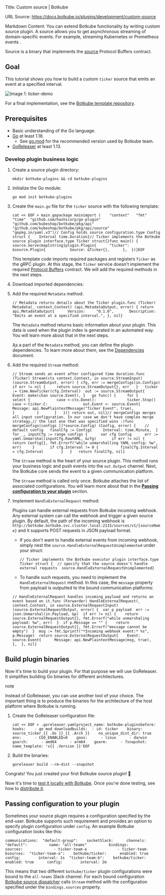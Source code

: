 Title: Custom source | Botkube

URL Source: https://docs.botkube.io/plugins/development/custom-source

Markdown Content:
You can extend Botkube functionality by writing custom source plugin. A source allows you to get asynchronous streaming of domain-specific events. For example, streaming Kubernetes or Prometheus events .

Source is a binary that implements the [source](https://github.com/kubeshop/botkube/blob/main/proto/source.proto) Protocol Buffers contract.

Goal[​](#goal "Direct link to Goal")
------------------------------------

This tutorial shows you how to build a custom `ticker` source that emits an event at a specified interval.

![Image 1: ticker-demo](https://docs.botkube.io/assets/images/ticker-demo-5f751c91c53d518e62975d56a6be5011.gif)

For a final implementation, see the [Botkube template repository](https://docs.botkube.io/plugins/development/quick-start).

Prerequisites[​](#prerequisites "Direct link to Prerequisites")
---------------------------------------------------------------

*   Basic understanding of the Go language.
*   [Go](https://golang.org/doc/install) at least 1.18.
    *   See [go.mod](https://github.com/kubeshop/botkube/blob/main/go.mod#L1) for the recommended version used by Botkube team.
*   [GoReleaser](https://goreleaser.com/) at least 1.13.

### Develop plugin business logic[​](#develop-plugin-business-logic "Direct link to Develop plugin business logic")

1.  Create a source plugin directory:
    
    ```
    mkdir botkube-plugins && cd botkube-plugins
    ```
    
2.  Initialize the Go module:
    
    ```
    go mod init botkube-plugins
    ```
    
3.  Create the `main.go` file for the `ticker` source with the following template:
    
    ```
    cat << EOF > main.gopackage mainimport (	"context"	"fmt"	"time"	"github.com/hashicorp/go-plugin"	"github.com/kubeshop/botkube/pkg/api"	"github.com/kubeshop/botkube/pkg/api/source"	"gopkg.in/yaml.v3")// Config holds source configuration.type Config struct {	Interval time.Duration}// Ticker implements the Botkube source plugin interface.type Ticker struct{}func main() {	source.Serve(map[string]plugin.Plugin{		"ticker": &source.Plugin{			Source: &Ticker{},		},	})}EOF
    ```
    
    This template code imports required packages and registers `Ticker` as the gRPC plugin. At this stage, the `Ticker` service doesn't implement the required [Protocol Buffers](https://github.com/kubeshop/botkube/blob/main/proto/source.proto) contract. We will add the required methods in the next steps.
    
4.  Download imported dependencies:
    
5.  Add the required `Metadata` method:
    
    ```
    // Metadata returns details about the Ticker plugin.func (Ticker) Metadata(_ context.Context) (api.MetadataOutput, error) {	return api.MetadataOutput{		Version:     "0.1.0",		Description: "Emits an event at a specified interval.",	}, nil}
    ```
    
    The `Metadata` method returns basic information about your plugin. This data is used when the plugin index is generated in an automated way. You will learn more about that in the next steps.
    
    Ąs a part of the `Metadata` method, you can define the plugin dependencies. To learn more about them, see the [Dependencies](https://docs.botkube.io/plugins/development/dependencies) document.
    
6.  Add the required `Stream` method:
    
    ```
    // Stream sends an event after configured time duration.func (Ticker) Stream(ctx context.Context, in source.StreamInput) (source.StreamOutput, error) {	cfg, err := mergeConfigs(in.Configs)	if err != nil {		return source.StreamOutput{}, err	}	ticker := time.NewTicker(cfg.Interval)	out := source.StreamOutput{		Event: make(chan source.Event),	}	go func() {		for {			select {			case <-ctx.Done():				ticker.Stop()			case <-ticker.C:				out.Event <- source.Event{                    Message: api.NewPlaintextMessage("Ticker Event", true),                }			}		}	}()	return out, nil}// mergeConfigs merges all input configuration. In our case we don't have complex merge strategy,// the last one that was specified wins :)func mergeConfigs(configs []*source.Config) (Config, error) {	// default config	finalCfg := Config{		Interval: time.Minute,	}	for _, inputCfg := range configs {		var cfg Config		err := yaml.Unmarshal(inputCfg.RawYAML, &cfg)		if err != nil {			return Config{}, fmt.Errorf("while unmarshalling YAML config: %w", err)		}		if cfg.Interval != 0 {			finalCfg.Interval = cfg.Interval		}	}	return finalCfg, nil}
    ```
    
    The `Stream` method is the heart of your source plugin. This method runs your business logic and push events into the `out.Output` channel. Next, the Botkube core sends the event to a given communication platform.
    
    The `Stream` method is called only once. Botkube attaches the list of associated configurations. You will learn more about that in the [**Passing configuration to your plugin**](#passing-configuration-to-your-plugin) section.
    
7.  Implement `HandleExternalRequest` method:
    
    Plugins can handle external requests from Botkube incoming webhook. Any external system can call the webhook and trigger a given source plugin. By default, the path of the incoming webhook is `http://botkube.botkube.svc.cluster.local:2115/sources/v1/{sourceName}` and it supports POST requests in JSON payload format.
    
    *   If you don't want to handle external events from incoming webhook, simply nest the `source.HandleExternalRequestUnimplemented` under your struct:
        
        ```
        // Ticker implements the Botkube executor plugin interface.type Ticker struct {  // specify that the source doesn't handle external requests  source.HandleExternalRequestUnimplemented}
        ```
        
    *   To handle such requests, you need to implement the `HandleExternalRequest` method. In this case, the `message` property from payload is outputted to the bound communication platforms:
        
    
    ```
    // HandleExternalRequest handles incoming payload and returns an event based on it.func (Forwarder) HandleExternalRequest(_ context.Context, in source.ExternalRequestInput) (source.ExternalRequestOutput, error) {  var p payload  err := json.Unmarshal(in.Payload, &p)  if err != nil {    return source.ExternalRequestOutput{}, fmt.Errorf("while unmarshaling payload: %w", err)  }  if p.Message == "" {    return source.ExternalRequestOutput{}, fmt.Errorf("message cannot be empty")  }  msg := fmt.Sprintf("*Incoming webhook event:* %s", p.Message)  return source.ExternalRequestOutput{    Event: source.Event{      Message: api.NewPlaintextMessage(msg, true),    },  }, nil}
    ```
    

Build plugin binaries[​](#build-plugin-binaries "Direct link to Build plugin binaries")
---------------------------------------------------------------------------------------

Now it's time to build your plugin. For that purpose we will use GoReleaser. It simplifies building Go binaries for different architectures.

note

Instead of GoReleaser, you can use another tool of your choice. The important thing is to produce the binaries for the architecture of the host platform where Botkube is running.

1.  Create the GoReleaser configuration file:
    
    ```
    cat << EOF > .goreleaser.yamlproject_name: botkube-pluginsbefore:  hooks:    - go mod downloadbuilds:  - id: ticker    binary: source_ticker_{{ .Os }}_{{ .Arch }}    no_unique_dist_dir: true    env:      - CGO_ENABLED=0    goos:      - linux      - darwin    goarch:      - amd64      - arm64    goarm:      - 7snapshot:  name_template: 'v{{ .Version }}'EOF
    ```
    
2.  Build the binaries:
    
    ```
    goreleaser build --rm-dist --snapshot
    ```
    

Congrats! You just created your first Botkube source plugin! 🎉

Now it's time to [test it locally with Botkube](https://docs.botkube.io/plugins/development/local-testing). Once you're done testing, see how to [distribute it](https://docs.botkube.io/plugins/development/repo).

Passing configuration to your plugin[​](#passing-configuration-to-your-plugin "Direct link to Passing configuration to your plugin")
------------------------------------------------------------------------------------------------------------------------------------

Sometimes your source plugin requires a configuration specified by the end-user. Botkube supports such requirement and provides an option to specify plugin configuration under `config`. An example Botkube configuration looks like this:

```
communications:  "default-group":    socketSlack:      channels:        "default":          name: "all-teams"          bindings:            sources:              - ticker-team-a              - ticker-team-bsources:  "ticker-team-a":    botkube/ticker:      enabled: true      config:        interval: 1s  "ticker-team-b":    botkube/ticker:      enabled: true      config:        interval: 2m
```

This means that two different `botkube/ticker` plugin configurations were bound to the `all-teams` Slack channel. For each bound configuration [Botkube source dispatcher](https://docs.botkube.io/architecture/#plugin-source-bridge) calls `Stream` method with the configuration specified under the `bindings.sources` property.
